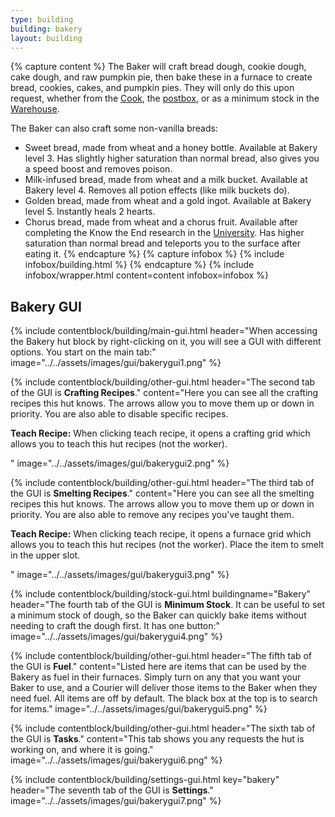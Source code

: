 ```yaml
---
type: building
building: bakery
layout: building
---
```

{% capture content %}
The Baker will craft bread dough, cookie dough, cake dough, and raw pumpkin pie, then bake these in a furnace to create bread, cookies, cakes, and pumpkin pies. They will only do this upon request, whether from the [Cook](../../source/workers/cook), the [postbox](../../source/items/postbox), or as a minimum stock in the [Warehouse](../../source/buildings/warehouse).

The Baker can also craft some non-vanilla breads:

- Sweet bread, made from wheat and a honey bottle. Available at Bakery level 3. Has slightly higher saturation than normal bread, also gives you a speed boost and removes poison.
- Milk-infused bread, made from wheat and a milk bucket. Available at Bakery level 4. Removes all potion effects (like milk buckets do).
- Golden bread, made from wheat and a gold ingot. Available at Bakery level 5. Instantly heals 2 hearts.
- Chorus bread, made from wheat and a chorus fruit. Available after completing the Know the End research in the [University](../../source/buildings/university). Has higher saturation than normal bread and teleports you to the surface after eating it.
{% endcapture %}
{% capture infobox %}
{% include infobox/building.html %}
{% endcapture %}
{% include infobox/wrapper.html content=content infobox=infobox %}

## Bakery GUI

{% include contentblock/building/main-gui.html header="When accessing the Bakery hut block by right-clicking on it, you will see a GUI with different options. You start on the main tab:" image="../../assets/images/gui/bakerygui1.png" %}

{% include contentblock/building/other-gui.html header="The second tab of the GUI is <strong>Crafting Recipes</strong>." content="Here you can see all the crafting recipes this hut knows.  The arrows allow you to move them up or down in priority.  You are also able to disable specific recipes.<p><strong> Teach Recipe:</strong> When clicking teach recipe, it opens a crafting grid which allows you to teach this hut recipes (not the worker).</p>" image="../../assets/images/gui/bakerygui2.png" %}

{% include contentblock/building/other-gui.html header="The third tab of the GUI is <strong>Smelting Recipes</strong>." content="Here you can see all the smelting recipes this hut knows.  The arrows allow you to move them up or down in priority.  You are also able to remove any recipes you've taught them.<p><strong> Teach Recipe:</strong> When clicking teach recipe, it opens a furnace grid which allows you to teach this hut recipes (not the worker).  Place the item to smelt in the upper slot.</p>" image="../../assets/images/gui/bakerygui3.png" %}

{% include contentblock/building/stock-gui.html buildingname="Bakery" header="The fourth tab of the GUI is <strong>Minimum Stock</strong>. It can be useful to set a minimum stock of dough, so the Baker can quickly bake items without needing to craft the dough first. It has one button:" image="../../assets/images/gui/bakerygui4.png" %}

{% include contentblock/building/other-gui.html header="The fifth tab of the GUI is <strong>Fuel</strong>." content="Listed here are items that can be used by the Bakery as fuel in their furnaces. Simply turn on any that you want your Baker to use, and a Courier will deliver those items to the Baker when they need fuel.  All items are off by default.  The black box at the top is to search for items." image="../../assets/images/gui/bakerygui5.png" %}

{% include contentblock/building/other-gui.html header="The sixth tab of the GUI is <strong>Tasks</strong>." content="This tab shows you any requests the hut is working on, and where it is going." image="../../assets/images/gui/bakerygui6.png" %}

{% include contentblock/building/settings-gui.html key="bakery" header="The seventh tab of the GUI is <strong>Settings</strong>." image="../../assets/images/gui/bakerygui7.png" %}